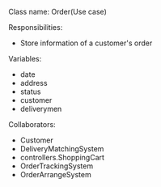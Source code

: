 Class name: Order(Use case)

Responsibilities:
* Store information of a customer's order

Variables: 
* date
* address
* status
* customer
* deliverymen

Collaborators:
* Customer
* DeliveryMatchingSystem
* controllers.ShoppingCart
* OrderTrackingSystem
* OrderArrangeSystem
